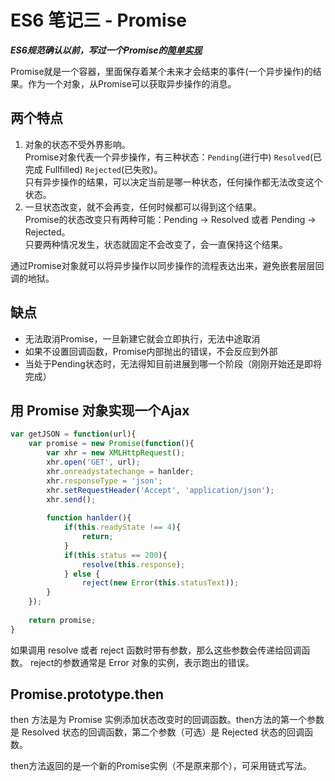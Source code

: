 # ES6 笔记三 - Promise

***ES6规范确认以前，写过一个Promise的[简单实现](https://github.com/ccforward/cc/tree/master/promise)***

Promise就是一个容器，里面保存着某个未来才会结束的事件(一个异步操作)的结果。作为一个对象，从Promise可以获取异步操作的消息。

## 两个特点

1. 对象的状态不受外界影响。  
	Promise对象代表一个异步操作，有三种状态：`Pending`(进行中) `Resolved`(已完成 Fullfilled) `Rejected`(已失败)。  
	只有异步操作的结果，可以决定当前是哪一种状态，任何操作都无法改变这个状态。
2. 一旦状态改变，就不会再变，任何时候都可以得到这个结果。  
	Promise的状态改变只有两种可能：Pending -> Resolved 或者 Pending -> Rejected。  
	只要两种情况发生，状态就固定不会改变了，会一直保持这个结果。
	
通过Promise对象就可以将异步操作以同步操作的流程表达出来，避免嵌套层层回调的地狱。

## 缺点

* 无法取消Promise，一旦新建它就会立即执行，无法中途取消
* 如果不设置回调函数，Promise内部抛出的错误，不会反应到外部
* 当处于Pending状态时，无法得知目前进展到哪一个阶段（刚刚开始还是即将完成）


## 用 Promise 对象实现一个Ajax

```js
var getJSON = function(url){
	var promise = new Promise(function(){
		var xhr = new XMLHttpRequest();
		xhr.open('GET', url);
		xhr.onreadystatechange = hanlder;
		xhr.responseType = 'json';
		xhr.setRequestHeader('Accept', 'application/json');
		xhr.send();
		
		function hanlder(){
			if(this.readyState !== 4){
				return;
			}
			if(this.status == 200){
				resolve(this.response);
			} else {
				reject(new Error(this.statusText));
		}
	});
	
	return promise;
}
```

如果调用 resolve 或者 reject 函数时带有参数，那么这些参数会传递给回调函数。 reject的参数通常是 Error 对象的实例，表示跑出的错误。

## Promise.prototype.then

then 方法是为 Promise 实例添加状态改变时的回调函数。then方法的第一个参数是 Resolved 状态的回调函数，第二个参数（可选）是 Rejected 状态的回调函数。 

then方法返回的是一个新的Promise实例（不是原来那个），可采用链式写法。